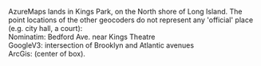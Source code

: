 AzureMaps lands in Kings Park, on the North shore of Long Island. The point locations of the other geocoders do not represent any 'official' place (e.g. city hall, a court):<br>
Nominatim: Bedford Ave. near Kings Theatre <br>
GoogleV3: intersection of Brooklyn and Atlantic avenues<br>
ArcGis: (center of box).